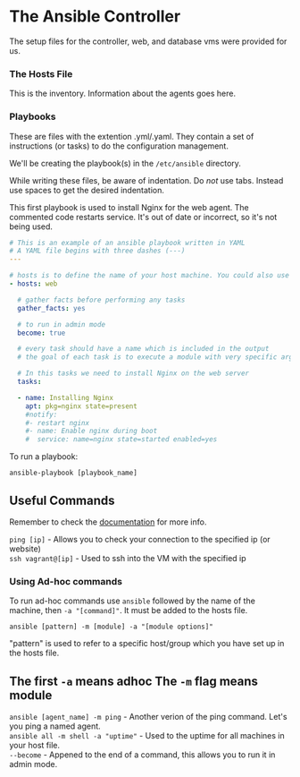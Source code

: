 # The Ansible Controller
The setup files for the controller, web, and database vms were provided for us.  

### The Hosts File
This is the inventory. Information about the agents goes here.

### Playbooks
These are files with the extention .yml/.yaml. They contain a set of instructions (or tasks) to do the configuration management.  

We'll be creating the playbook(s) in the `/etc/ansible` directory.  

While writing these files, be aware of indentation. Do *not* use tabs. Instead use spaces to get the desired indentation.  

This first playbook is used to install Nginx for the web agent. The commented code restarts service. It's out of date or incorrect, so it's not being used.
```yml
# This is an example of an ansible playbook written in YAML
# A YAML file begins with three dashes (---)
---

# hosts is to define the name of your host machine. You could also use 'all' to run the task for all servers
- hosts: web

  # gather facts before performing any tasks
  gather_facts: yes

  # to run in admin mode
  become: true

  # every task should have a name which is included in the output
  # the goal of each task is to execute a module with very specific arguments

  # In this tasks we need to install Nginx on the web server
  tasks:

  - name: Installing Nginx
    apt: pkg=nginx state=present
    #notify:
    #- restart nginx
    #- name: Enable nginx during boot
    #  service: name=nginx state=started enabled=yes
```

To run a playbook:
```
ansible-playbook [playbook_name]
```

## Useful Commands
Remember to check the [documentation](https://docs.ansible.com/ansible/latest/user_guide/intro_adhoc.html) for more info.

`ping [ip]` - Allows you to check your connection to the specified ip (or website)  
`ssh vagrant@[ip]` - Used to ssh into the VM with the specified ip  

### Using Ad-hoc commands
To run ad-hoc commands use `ansible` followed by the name of the machine, then `-a "[command]"`. It must be added to the hosts file.  
```
ansible [pattern] -m [module] -a "[module options]"
```
"pattern" is used to refer to a specific host/group which you have set up in the hosts file.

The first `-a` means adhoc
The `-m` flag means module
---
`ansible [agent_name] -m ping` - Another verion of the ping command. Let's you ping a named agent.  
`ansible all -m shell -a "uptime"` - Used to the uptime for all machines in your host file.  
`--become` - Appened to the end of a command, this allows you to run it in admin mode.  
